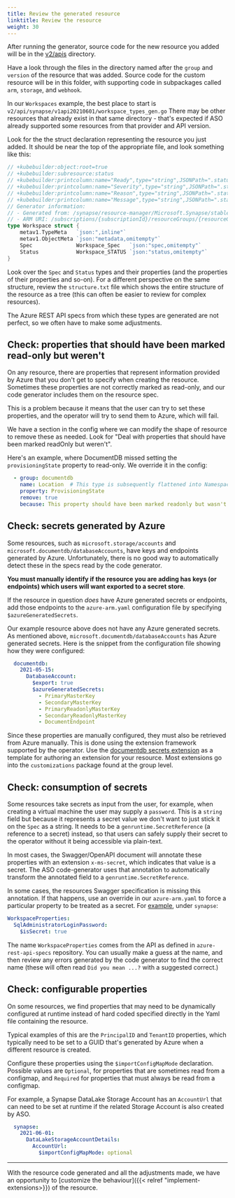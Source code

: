 ```yaml
---
title: Review the generated resource
linktitle: Review the resource
weight: 30
---
```


After running the generator, source code for the new resource you added will be in the
[v2/apis](https://github.com/Azure/azure-service-operator/blob/main/v2/api/) directory.

Have a look through the files in the directory named after the `group` and `version` of the resource that was added. Source code for the custom resource will be in this folder, with supporting code in subpackages called `arm`, `storage`, and `webhook`.

In our `Workspaces` example, the best place to start is `v2/api/synapse/v1api20210601/workspace_types_gen.go`
There may be other resources that already exist in that same directory - that's expected if ASO already supported some
resources from that provider and API version.

Look for the the struct declaration representing the resource you just added.
It should be near the top of the appropriate file, and look something like this:

```go
// +kubebuilder:object:root=true
// +kubebuilder:subresource:status
// +kubebuilder:printcolumn:name="Ready",type="string",JSONPath=".status.conditions[?(@.type=='Ready')].status"
// +kubebuilder:printcolumn:name="Severity",type="string",JSONPath=".status.conditions[?(@.type=='Ready')].severity"
// +kubebuilder:printcolumn:name="Reason",type="string",JSONPath=".status.conditions[?(@.type=='Ready')].reason"
// +kubebuilder:printcolumn:name="Message",type="string",JSONPath=".status.conditions[?(@.type=='Ready')].message"
// Generator information:
// - Generated from: /synapse/resource-manager/Microsoft.Synapse/stable/2021-06-01/workspace.json
// - ARM URI: /subscriptions/{subscriptionId}/resourceGroups/{resourceGroupName}/providers/Microsoft.Synapse/workspaces/{workspaceName}
type Workspace struct {
    metav1.TypeMeta   `json:",inline"`
    metav1.ObjectMeta `json:"metadata,omitempty"`
    Spec              Workspace_Spec   `json:"spec,omitempty"`
    Status            Workspace_STATUS `json:"status,omitempty"`
}
```

Look over the `Spec` and `Status` types and their properties (and the properties of their properties and so-on). For a different perspective on the same structure, review the `structure.txt` file which shows the entire structure of the resource as a tree (this can often be easier to review for complex resources).

The Azure REST API specs from which these types are generated are not perfect, so we often have to make some adjustments. 

## Check: properties that should have been marked read-only but weren't

On any resource, there are properties that represent information provided by Azure that you don't get to specify when creating the resource. Sometimes these properties are not correctly marked as read-only, and our code generator includes them on the resource spec.

This is a problem because it means that the user can try to set these properties, and the operator will try to send them to Azure, which will fail.

We have a section in the config where we can modify the shape of resource to remove these as needed. Look for "Deal with properties that should have been marked readOnly but weren't".

Here's an example, where DocumentDB missed setting the `provisioningState` property to read-only. We override it in the config:

```yaml
  - group: documentdb
    name: Location  # This type is subsequently flattened into NamespacesTopics_Spec
    property: ProvisioningState
    remove: true
    because: This property should have been marked readonly but wasn't.
```

## Check: secrets generated by Azure

Some resources, such as `microsoft.storage/accounts` and `microsoft.documentdb/databaseAccounts`, have keys and endpoints generated by
Azure. Unfortunately, there is no good way to automatically detect these in the specs read by the code generator.

**You must manually identify if the resource you are adding has keys (or endpoints) which users will want exported to a secret store**.

If the resource in question _does_ have Azure generated secrets or endpoints, add those endpoints to the `azure-arm.yaml` configuration file
by specifying `$azureGeneratedSecrets`.

Our example resource above does not have any Azure generated secrets. As mentioned above, `microsoft.documentdb/databaseAccounts` has
Azure generated secrets. Here is the snippet from the configuration file showing how they were configured:

```yaml
  documentdb:
    2021-05-15:
      DatabaseAccount:
        $export: true
        $azureGeneratedSecrets:
          - PrimaryMasterKey
          - SecondaryMasterKey
          - PrimaryReadonlyMasterKey
          - SecondaryReadonlyMasterKey
          - DocumentEndpoint
```

Since these properties are manually configured, they must also be retrieved from Azure manually. This is done using
the extension framework supported by the operator. Use the [documentdb secrets extension](https://github.com/Azure/azure-service-operator/blob/main/v2/api/documentdb/customizations/database_account_extensions.go)
as a template for authoring an extension for your resource. Most extensions go into the `customizations` package found at the group level.

<!-- TODO: Do we have a link to give more details about extensions and how they work? -->

## Check: consumption of secrets

Some resources take secrets as input from the user, for example, when creating a virtual machine the user may supply a `password`.
This is a `string` field but because it represents a secret value we don't want to just stick it on the `Spec` as a string.
It needs to be a `genruntime.SecretReference` (a reference to a secret) instead, so that users can safely supply their
secret to the operator without it being accessible via plain-text.

In most cases, the Swagger/OpenAPI document will annotate these properties with an extension `x-ms-secret`, which indicates
that value is a secret. The ASO code-generator uses that annotation to automatically transform the annotated field to
a `genruntime.SecretReference`.

In some cases, the resources Swagger specification is missing this annotation. If that happens, use an override in
our `azure-arm.yaml` to force a particular property to be treated as a secret. For [example](https://github.com/Azure/azure-service-operator/blob/main/v2/azure-arm.yaml#L4296), under `synapse`:

```yaml
WorkspaceProperties:
  SqlAdministratorLoginPassword:
    $isSecret: true
```

The name `WorkspaceProperties` comes from the API as defined in `azure-rest-api-specs` repository. You can usually make a guess at the name, and then review any errors generated by the code generator to find the correct name (these will often read `Did you mean ...?` with a suggested correct.)

## Check: configurable properties

On some resources, we find properties that may need to be dynamically configured at runtime instead of hard coded specified directly in the Yaml file containing the resource. 

Typical examples of this are the `PrincipalID` and `TenantID` properties, which typically need to be set to a GUID that's generated by Azure when a different resource is created.

Configure these properties using the `$importConfigMapMode` declaration. Possible values are `Optional`, for properties that are sometimes read from a configmap, and `Required` for properties that must always be read from a configmap.

For example, a Synapse DataLake Storage Account has an `AccountUrl` that can need to be set at runtime if the related Storage Account is also created by ASO.

```yaml
  synapse:
    2021-06-01:
      DataLakeStorageAccountDetails:
        AccountUrl:
          $importConfigMapMode: optional
```

----

With the resource code generated and all the adjustments made, we have an opportunity to [customize the behaviour]({{< relref "implement-extensions>}}) of the resource. 